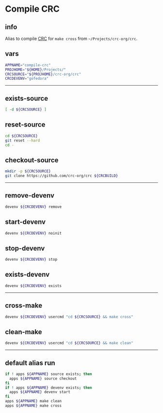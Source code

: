 # Compile CRC

## info

Alias to compile [CRC](https://github.com/crc-org/crc) for `make cross` from `~/Projects/crc-org/crc`.


## vars
```sh
APPNAME="compile-crc"
PROJHOME="${HOME}/Projects/"
CRCSOURCE="${PROJHOME}/crc-org/crc"
CRCDEVENV="gofedora"
```

---

## exists-source
```sh
[ -d ${CRCSOURCE} ]
```

## reset-source
```sh
cd ${CRCSOURCE}
git reset --hard
cd -
```

## checkout-source
```sh
mkdir -p ${CRCSOURCE}
git clone https://github.com/crc-org/crc ${CRCBUILD}
```

---

## remove-devenv
```sh
devenv ${CRCDEVENV} remove
```

## start-devenv
```sh
devenv ${CRCDEVENV} noinit
```

## stop-devenv
```sh
devenv ${CRCDEVENV} stop
```

## exists-devenv
```sh
devenv ${CRCDEVENV} exists
```

---

## cross-make
```sh interactive
devenv ${CRCDEVENV} usercmd "cd ${CRCSOURCE} && make cross"
```

## clean-make
```sh
devenv ${CRCDEVENV} usercmd "cd ${CRCSOURCE} && make clean"
```

---

## default alias run
```sh interactive
if ! apps ${APPNAME} source exists; then
  apps ${APPNAME} source checkout
fi
if ! apps ${APPNAME} devenv exists; then
  apps ${APPNAME} devenv start
fi
apps ${APPNAME} make clean
apps ${APPNAME} make cross
```

